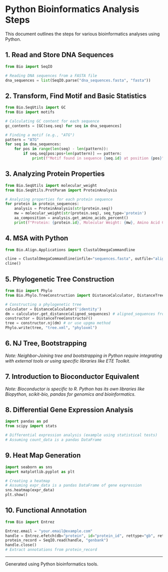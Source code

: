 
# Python Bioinformatics Analysis Steps

This document outlines the steps for various bioinformatics analyses using Python.

## 1. Read and Store DNA Sequences

```python
from Bio import SeqIO

# Reading DNA sequences from a FASTA file
dna_sequences = list(SeqIO.parse("dna_sequences.fasta", "fasta"))
```

## 2. Transform, Find Motif and Basic Statistics

```python
from Bio.SeqUtils import GC
from Bio import motifs

# Calculating GC content for each sequence
gc_contents = [GC(seq.seq) for seq in dna_sequences]

# Finding a motif (e.g., "ATG")
pattern = "ATG"
for seq in dna_sequences:
    for pos in range(len(seq) - len(pattern)):
        if seq.seq[pos:pos+len(pattern)] == pattern:
            print(f"Motif found in sequence {seq.id} at position {pos}")
```

## 3. Analyzing Protein Properties

```python
from Bio.SeqUtils import molecular_weight
from Bio.SeqUtils.ProtParam import ProteinAnalysis

# Analyzing properties for each protein sequence
for protein in protein_sequences:
    analysis = ProteinAnalysis(str(protein.seq))
    mw = molecular_weight(str(protein.seq), seq_type='protein')
    aa_composition = analysis.get_amino_acids_percent()
    print(f"Protein: {protein.id}, Molecular Weight: {mw}, Amino Acid Composition: {aa_composition}")
```

## 4. MSA with Python

```python
from Bio.Align.Applications import ClustalOmegaCommandline

cline = ClustalOmegaCommandline(infile="sequences.fasta", outfile="aligned.fasta", verbose=True, auto=True)
cline()
```

## 5. Phylogenetic Tree Construction

```python
from Bio import Phylo
from Bio.Phylo.TreeConstruction import DistanceCalculator, DistanceTreeConstructor

# Constructing a phylogenetic tree
calculator = DistanceCalculator('identity')
dm = calculator.get_distance(aligned_sequences) # aligned_sequences from MSA step
constructor = DistanceTreeConstructor()
tree = constructor.nj(dm) # or use upgma method
Phylo.write(tree, "tree.xml", "phyloxml")
```

## 6. NJ Tree, Bootstrapping

*Note: Neighbor-Joining tree and bootstrapping in Python require integrating with external tools or using specific libraries like ETE Toolkit.*

## 7. Introduction to Bioconductor Equivalent

*Note: Bioconductor is specific to R. Python has its own libraries like Biopython, scikit-bio, pandas for genomics and bioinformatics.*

## 8. Differential Gene Expression Analysis

```python
import pandas as pd
from scipy import stats

# Differential expression analysis (example using statistical tests)
# Assuming count_data is a pandas DataFrame
```

## 9. Heat Map Generation

```python
import seaborn as sns
import matplotlib.pyplot as plt

# Creating a heatmap
# Assuming expr_data is a pandas DataFrame of gene expression
sns.heatmap(expr_data)
plt.show()
```

## 10. Functional Annotation

```python
from Bio import Entrez

Entrez.email = "your.email@example.com"
handle = Entrez.efetch(db="protein", id="protein_id", rettype="gb", retmode="text")
protein_record = SeqIO.read(handle, "genbank")
handle.close()
# Extract annotations from protein_record
```

---

Generated using Python bioinformatics tools.
